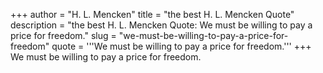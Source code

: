 +++
author = "H. L. Mencken"
title = "the best H. L. Mencken Quote"
description = "the best H. L. Mencken Quote: We must be willing to pay a price for freedom."
slug = "we-must-be-willing-to-pay-a-price-for-freedom"
quote = '''We must be willing to pay a price for freedom.'''
+++
We must be willing to pay a price for freedom.
